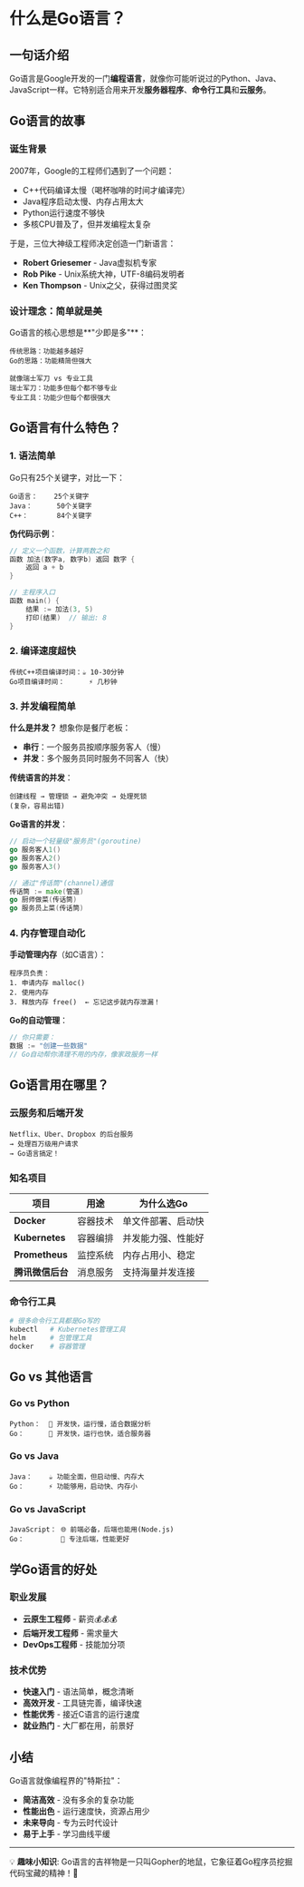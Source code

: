 # 什么是Go语言？

## 一句话介绍

Go语言是Google开发的一门**编程语言**，就像你可能听说过的Python、Java、JavaScript一样。它特别适合用来开发**服务器程序**、**命令行工具**和**云服务**。

## Go语言的故事

### 诞生背景
2007年，Google的工程师们遇到了一个问题：
- C++代码编译太慢（喝杯咖啡的时间才编译完）
- Java程序启动太慢、内存占用太大
- Python运行速度不够快
- 多核CPU普及了，但并发编程太复杂

于是，三位大神级工程师决定创造一门新语言：
- **Robert Griesemer** - Java虚拟机专家
- **Rob Pike** - Unix系统大神，UTF-8编码发明者
- **Ken Thompson** - Unix之父，获得过图灵奖

### 设计理念：简单就是美

Go语言的核心思想是**"少即是多"**：
```
传统思路：功能越多越好
Go的思路：功能精简但强大

就像瑞士军刀 vs 专业工具
瑞士军刀：功能多但每个都不够专业
专业工具：功能少但每个都很强大
```

## Go语言有什么特色？

### 1. 语法简单
Go只有25个关键字，对比一下：
```
Go语言：    25个关键字
Java：      50个关键字  
C++：       84个关键字
```

**伪代码示例**：
```go
// 定义一个函数，计算两数之和
函数 加法(数字a, 数字b) 返回 数字 {
    返回 a + b
}

// 主程序入口
函数 main() {
    结果 := 加法(3, 5)
    打印(结果)  // 输出: 8
}
```

### 2. 编译速度超快
```
传统C++项目编译时间：☕ 10-30分钟
Go项目编译时间：      ⚡ 几秒钟
```

### 3. 并发编程简单

**什么是并发？**
想象你是餐厅老板：
- **串行**：一个服务员按顺序服务客人（慢）
- **并发**：多个服务员同时服务不同客人（快）

**传统语言的并发**：
```
创建线程 → 管理锁 → 避免冲突 → 处理死锁
(复杂，容易出错)
```

**Go语言的并发**：
```go
// 启动一个轻量级"服务员"(goroutine)
go 服务客人1()
go 服务客人2()
go 服务客人3()

// 通过"传话筒"(channel)通信
传话筒 := make(管道)
go 厨师做菜(传话筒)
go 服务员上菜(传话筒)
```

### 4. 内存管理自动化

**手动管理内存**（如C语言）：
```
程序员负责：
1. 申请内存 malloc()
2. 使用内存
3. 释放内存 free()  ← 忘记这步就内存泄漏！
```

**Go的自动管理**：
```go
// 你只需要：
数据 := "创建一些数据"
// Go自动帮你清理不用的内存，像家政服务一样
```

## Go语言用在哪里？

### 云服务和后端开发
```
Netflix、Uber、Dropbox 的后台服务
→ 处理百万级用户请求
→ Go语言搞定！
```

### 知名项目
| 项目 | 用途 | 为什么选Go |
|------|------|-----------|
| **Docker** | 容器技术 | 单文件部署、启动快 |
| **Kubernetes** | 容器编排 | 并发能力强、性能好 |
| **Prometheus** | 监控系统 | 内存占用小、稳定 |
| **腾讯微信后台** | 消息服务 | 支持海量并发连接 |

### 命令行工具
```bash
# 很多命令行工具都是Go写的
kubectl   # Kubernetes管理工具
helm      # 包管理工具
docker    # 容器管理
```

## Go vs 其他语言

### Go vs Python
```
Python：  🐌 开发快，运行慢，适合数据分析
Go：      🚀 开发快，运行也快，适合服务器
```

### Go vs Java
```
Java：    ☕ 功能全面，但启动慢、内存大
Go：      ⚡ 功能够用，启动快、内存小
```

### Go vs JavaScript
```
JavaScript： 🌐 前端必备，后端也能用(Node.js)
Go：         🔧 专注后端，性能更好
```

## 学Go语言的好处

### 职业发展
- **云原生工程师** - 薪资💰💰💰
- **后端开发工程师** - 需求量大
- **DevOps工程师** - 技能加分项

### 技术优势
- **快速入门** - 语法简单，概念清晰
- **高效开发** - 工具链完善，编译快速
- **性能优秀** - 接近C语言的运行速度
- **就业热门** - 大厂都在用，前景好

## 小结

Go语言就像编程界的"特斯拉"：
- **简洁高效** - 没有多余的复杂功能
- **性能出色** - 运行速度快，资源占用少
- **未来导向** - 专为云时代设计
- **易于上手** - 学习曲线平缓

---

💡 **趣味小知识**: Go语言的吉祥物是一只叫Gopher的地鼠，它象征着Go程序员挖掘代码宝藏的精神！🐹 